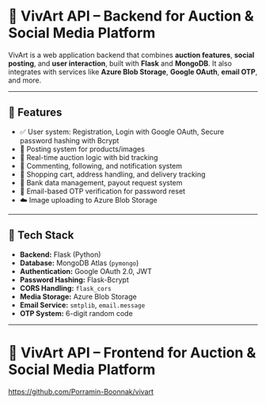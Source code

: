 # 🧠 VivArt API – Backend for Auction & Social Media Platform

VivArt is a web application backend that combines **auction features**, **social posting**, and **user interaction**, built with **Flask** and **MongoDB**. It also integrates with services like **Azure Blob Storage**, **Google OAuth**, **email OTP**, and more.

---

## 🔩 Features

- ✅ User system: Registration, Login with Google OAuth, Secure password hashing with Bcrypt
- 📸 Posting system for products/images
- 🔨 Real-time auction logic with bid tracking
- 💬 Commenting, following, and notification system
- 🛒 Shopping cart, address handling, and delivery tracking
- 🏦 Bank data management, payout request system
- 📩 Email-based OTP verification for password reset
- ☁️ Image uploading to Azure Blob Storage

---

## 🔧 Tech Stack

- **Backend:** Flask (Python)
- **Database:** MongoDB Atlas (`pymongo`)
- **Authentication:** Google OAuth 2.0, JWT
- **Password Hashing:** Flask-Bcrypt
- **CORS Handling:** `flask_cors`
- **Media Storage:** Azure Blob Storage
- **Email Service:** `smtplib`, `email.message`
- **OTP System:** 6-digit random code

---

# 🧠 VivArt API – Frontend for Auction & Social Media Platform

https://github.com/Porramin-Boonnak/vivart

